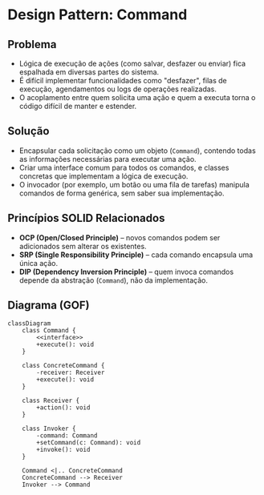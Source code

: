 # Design Pattern: Command

## Problema

- Lógica de execução de ações (como salvar, desfazer ou enviar) fica espalhada em diversas partes do sistema.
- É difícil implementar funcionalidades como "desfazer", filas de execução, agendamentos ou logs de operações realizadas.
- O acoplamento entre quem solicita uma ação e quem a executa torna o código difícil de manter e estender.

## Solução

- Encapsular cada solicitação como um objeto (`Command`), contendo todas as informações necessárias para executar uma ação.
- Criar uma interface comum para todos os comandos, e classes concretas que implementam a lógica de execução.
- O invocador (por exemplo, um botão ou uma fila de tarefas) manipula comandos de forma genérica, sem saber sua implementação.

## Princípios SOLID Relacionados

- **OCP (Open/Closed Principle)** – novos comandos podem ser adicionados sem alterar os existentes.
- **SRP (Single Responsibility Principle)** – cada comando encapsula uma única ação.
- **DIP (Dependency Inversion Principle)** – quem invoca comandos depende da abstração (`Command`), não da implementação.

## Diagrama (GOF)

```mermaid
classDiagram
    class Command {
        <<interface>>
        +execute(): void
    }

    class ConcreteCommand {
        -receiver: Receiver
        +execute(): void
    }

    class Receiver {
        +action(): void
    }

    class Invoker {
        -command: Command
        +setCommand(c: Command): void
        +invoke(): void
    }

    Command <|.. ConcreteCommand
    ConcreteCommand --> Receiver
    Invoker --> Command